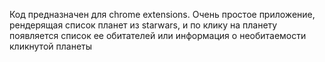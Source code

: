 Код предназначен для chrome extensions. Очень простое приложение, рендерящая список планет из starwars, и по клику на планету появляется список ее обитателей или информация о необитаемости кликнутой планеты

